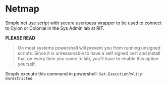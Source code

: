 Netmap
======

Simple net use script with secure user/pass wrapper to be used to connect to Cylon or Colonial in the Sys Admin lab at RIT.


**PLEASE READ**
>On most systems powershell will prevent you from
>running unsigned scripts. Since it is unreasonable
>to have a self signed cert and install that on every
>time you come to lab, you'll have to enable this
>option yourself. 

Simply execute this command in powershell: `Set-ExecutionPolicy Unrestricted`
